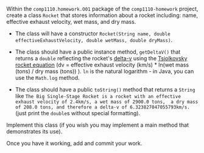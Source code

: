 Within the `comp1110.homework.O01` package of the `comp1110-homework` project,
create a class `Rocket` that stores information about a rocket including: name,
effective exhaust velocity, wet mass, and dry mass.

* The class will have a constructor `Rocket(String name, double effectiveExhaustVelocity,
  double wetMass, double dryMass)`.

* The class should have a public instance method, `getDeltaV()` that returns a `double` reflecting the rocket's 
[delta-v](https://en.wikipedia.org/wiki/Delta-v) using the 
[Tsiolkovsky rocket equation](https://en.wikipedia.org/wiki/Tsiolkovsky_rocket_equation) 
(dv = effective exhaust velocity (km/s) * ln(wet mass (tons) / dry mass (tons)) ). 
`ln` is the natural logarithm - in Java, you can use the `Math.log` method.

* The class should have a public `toString()` method that returns a `String` like
`The Big Single-Stage Rocket is a rocket with an effective exhaust velocity of 2.4km/s, a wet mass of 2900.0 tons, 
a dry mass of 208.0 tons, and therefore a delta-v of 6.323827047055793km/s.` 
(just print the `double`s without special formatting).

Implement this class (if you wish you may implement a main method that demonstrates its use).

Once you have it working, add and commit your work.
